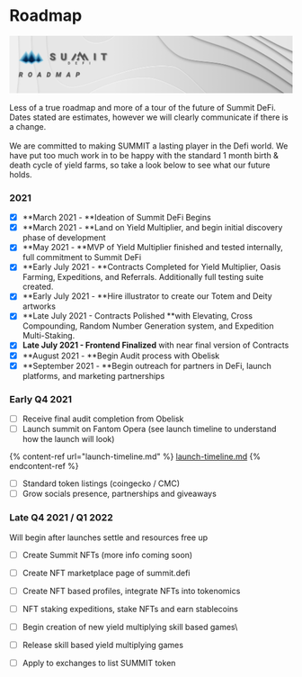 # Roadmap

![](<.gitbook/assets/roadmap-masthead (1).jpg>)

Less of a true roadmap and more of a tour of the future of Summit DeFi. Dates stated are estimates, however we will clearly communicate if there is a change.\
\
We are committed to making SUMMIT a lasting player in the Defi world. We have put too much work in to be happy with the standard 1 month birth & death cycle of yield farms, so take a look below to see what our future holds.

### 2021

* [x] **March 2021 - **Ideation of Summit DeFi Begins
* [x] **March 2021 - **Land on Yield Multiplier, and begin initial discovery phase of development
* [x] **May 2021 - **MVP of Yield Multiplier finished and tested internally, full commitment to Summit DeFi
* [x] **Early July 2021 - **Contracts Completed for Yield Multiplier, Oasis Farming, Expeditions, and Referrals. Additionally full testing suite created.
* [x] **Early July 2021 - **Hire illustrator to create our Totem and Deity artworks
* [x] **Late July 2021 - Contracts Polished **with Elevating, Cross Compounding, Random Number Generation system, and Expedition Multi-Staking.
* [x] **Late July 2021 - Frontend Finalized** with near final version of Contracts
* [x] **August 2021 - **Begin Audit process with Obelisk
* [x] **September 2021 - **Begin outreach for partners in DeFi, launch platforms, and marketing partnerships

### Early Q4 2021

* [ ] Receive final audit completion from Obelisk
* [ ] Launch summit on Fantom Opera (see launch timeline to understand how the launch will look)

{% content-ref url="launch-timeline.md" %}
[launch-timeline.md](launch-timeline.md)
{% endcontent-ref %}

* [ ] Standard token listings (coingecko / CMC)
* [ ] Grow socials presence, partnerships and giveaways

### **Late Q4 2021 / Q1 2022**

Will begin after launches settle and resources free up

* [ ] Create Summit NFTs (more info coming soon)
* [ ] Create NFT marketplace page of summit.defi
* [ ] Create NFT based profiles, integrate NFTs into tokenomics
* [ ] NFT staking expeditions, stake NFTs and earn stablecoins
* [ ] Begin creation of new yield multiplying skill based games\

* [ ] Release skill based yield multiplying games
* [ ] Apply to exchanges to list SUMMIT token

